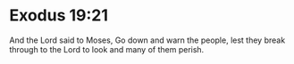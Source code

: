 # Exodus 19:21

And the Lord said to Moses, Go down and warn the people, lest they break through to the Lord to look and many of them perish.
